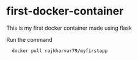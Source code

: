 # first-docker-container
This is my first docker container made using flask

Run the command
```
  docker pull rajkharvar79/myfirstapp
```
